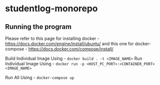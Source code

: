 # studentlog-monorepo

## Running the program

Please refer to this page for installing docker - https://docs.docker.com/engine/install/ubuntu/
and this one for docker-compose - https://docs.docker.com/compose/install/

Build Individual Image Using - `docker build . -t <IMAGE_NAME>`
Run Individual Image Using - `docker run -p <HOST_PC_PORT>:<CONTAINER_PORT> <IMAGE_NAME>`

Run All Using - `docker-compose up`

